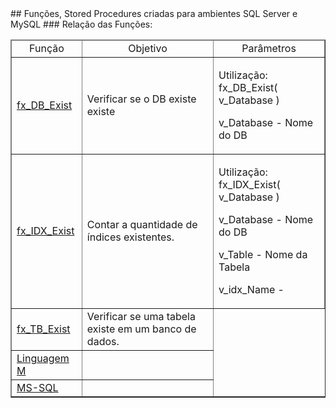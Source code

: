 <!DOCTYPE html>
<html>
    ## Funções, Stored Procedures criadas para ambientes SQL Server e MySQL
    ### Relação das Funções:
    <table border="1" style="width:100%">
        <thead>
            <tr>
                <td align="center">Função</td>
                <td align="center">Objetivo</td>
                <td align="center">Parâmetros</td>
            </tr>
        </thead>
        <!-- -->
        <body>
            <tr>
                <td align="left"> 
                    <a href="https://github.com/RogerioTonini/SQL_Comandos_Diversos/blob/main/MySQL/    sys/    Functions/      fx_DB_Exist.sql">fx_DB_Exist </a> 
                </td>
                <td align="left"> Verificar se o DB existe existe </td>
                <td align="left">
                    <p>Utilização: fx_DB_Exist( v_Database )</p> 
                    <p>v_Database - Nome do DB</p>
                </td>
            </tr>
            <!-- -->
            <tr>
            <td align="left">
                <a href="https://github.com/RogerioTonini/SQL_Comandos_Diversos/blob/main/MySQL/sys/    Functions/      fx_IDX_Exist.sql">fx_IDX_Exist </a>
            </td>
                <td align="left"> Contar a quantidade de índices existentes. </td>
                <td align="left">
                    <p>Utilização: fx_IDX_Exist( v_Database )</p> 
                    <p>v_Database - Nome do DB
                    <p>v_Table    - Nome da Tabela
                    <p>v_idx_Name - 
                </td>
            </tr>
            <!-- -->
            <tr>
                <td align="left"> 
                    <a href="https://github.com/RogerioTonini/SQL_Comandos_Diversos/blob/main/MySQL/sys/    Functions/      fx_TB_Exist.sql">fx_TB_Exist </a>
                </td>
                <td align="left"> Verificar se uma tabela existe em um banco de dados. </td>
            </tr>
            <!-- -->
            <tr> 
                <td align="left">
                    <a href="https://github.com/RogerioTonini/Ling_M"> Linguagem M</a>
                </ td> 
                <td align="center">
                    <a href="https://learn.microsoft.com/pt-br/powerquery-m/" target="_blank"   rel="noreferrer"> </a>
                </td>
            </tr>
            <!-- -->
            <tr> 
                <td align="left"> <a href="https://github.com/RogerioTonini/SQL_Comandos_Diversos">   MS-SQL</a> </     td> 
                <td align="center">
                    <a href="https://www.microsoft.com/en-us/sql-server" target="_blank" rel="noreferrer"> </a>
                </td>
            </tr>
        </body>
    </table>
</html>